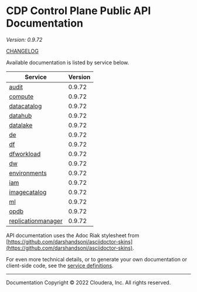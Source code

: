 # CDP Control Plane Public API Documentation

*Version: 0.9.72*

[CHANGELOG](CHANGELOG.md)

Available documentation is listed by service below.

| Service | Version |
| --- | --- |
| [audit](./audit/index.html) | 0.9.72 |
| [compute](./compute/index.html) | 0.9.72 |
| [datacatalog](./datacatalog/index.html) | 0.9.72 |
| [datahub](./datahub/index.html) | 0.9.72 |
| [datalake](./datalake/index.html) | 0.9.72 |
| [de](./de/index.html) | 0.9.72 |
| [df](./df/index.html) | 0.9.72 |
| [dfworkload](./dfworkload/index.html) | 0.9.72 |
| [dw](./dw/index.html) | 0.9.72 |
| [environments](./environments/index.html) | 0.9.72 |
| [iam](./iam/index.html) | 0.9.72 |
| [imagecatalog](./imagecatalog/index.html) | 0.9.72 |
| [ml](./ml/index.html) | 0.9.72 |
| [opdb](./opdb/index.html) | 0.9.72 |
| [replicationmanager](./replicationmanager/index.html) | 0.9.72 |

API documentation uses the Adoc Riak stylesheet from
[https://github.com/darshandsoni/asciidoctor-skins](https://github.com/darshandsoni/asciidoctor-skins).

For even more technical details, or to generate your own documentation or client-side code, see the
[service definitions](swagger/).

----

Documentation Copyright © 2022 Cloudera, Inc. All rights reserved.

